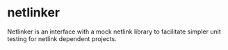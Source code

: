 # netlinker
Netlinker is an interface with a mock netlink library to facilitate simpler unit testing for netlink dependent projects.
